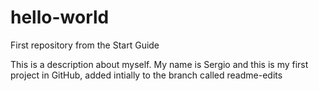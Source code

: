 # hello-world
First repository from the Start Guide

This is a description about myself. My name is Sergio and this is my first project in GitHub, added intially to the branch called readme-edits
